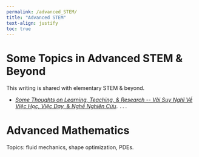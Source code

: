 ```yaml
---
permalink: /advanced_STEM/
title: "Advanced STEM"
text-align: justify
toc: true
---
```


Some Topics in Advanced STEM & Beyond
======

This writing is shared with elementary STEM & beyond.

- [*Some Thoughts on Learning, Teaching, & Research -- Vài Suy Nghĩ Về Việc Học, Việc Dạy, & Nghề Nghiên Cứu*](https://github.com/NQBH/elementary_STEM_beyond/blob/main/learning_teaching_research/NQBH_on_learning_teaching_research.pdf). `...`

# Advanced Mathematics

Topics: fluid mechanics, shape optimization, PDEs.